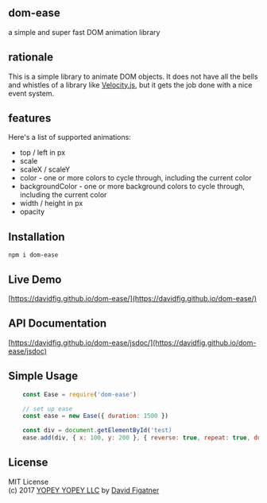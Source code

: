 ## dom-ease
a simple and super fast DOM animation library

## rationale
This is a simple library to animate DOM objects. It does not have all the bells and whistles of a library like [Velocity.js](http://velocityjs.org/), but it gets the job done with a nice event system.

## features
Here's a list of supported animations:

* top / left in px
* scale
* scaleX / scaleY
* color - one or more colors to cycle through, including the current color
* backgroundColor - one or more background colors to cycle through, including the current color
* width / height in px
* opacity

## Installation

    npm i dom-ease

## Live Demo
[https://davidfig.github.io/dom-ease/](https://davidfig.github.io/dom-ease/)

## API Documentation
[https://davidfig.github.io/dom-ease/jsdoc/](https://davidfig.github.io/dom-ease/jsdoc)

## Simple Usage
```js
    const Ease = require('dom-ease')

    // set up ease
    const ease = new Ease({ duration: 1500 })

    const div = document.getElementById('test)
    ease.add(div, { x: 100, y: 200 }, { reverse: true, repeat: true, duration: 2500, ease: 'easeInOutQuad' })
```

## License 
MIT License  
(c) 2017 [YOPEY YOPEY LLC](https://yopeyopey.com/) by [David Figatner](https://twitter.com/yopey_yopey/)
